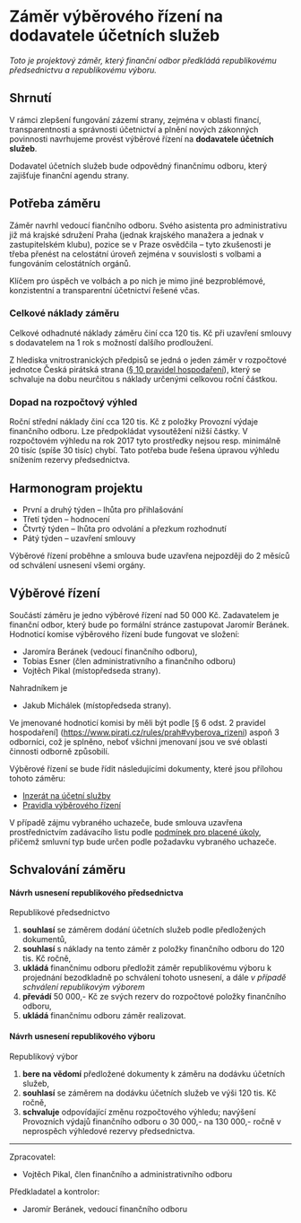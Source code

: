 Záměr výběrového řízení na dodavatele účetních služeb
========================

*Toto je projektový záměr, který finanční odbor předkládá republikovému předsednictvu a republikovému výboru.*

Shrnutí
-------

V rámci zlepšení fungování zázemí strany, zejména v oblasti financí, transparentnosti a správnosti účetnictví a plnění nových zákonných povinnosti navrhujeme provést výběrové řízení na **dodavatele účetních služeb**.

Dodavatel účetních služeb bude odpovědný finančnímu odboru, který zajišťuje finanční agendu strany.


Potřeba záměru
--------------

Záměr navrhl vedoucí fiančního odboru. Svého asistenta pro administrativu již má krajské sdružení Praha (jednak krajského manažera a jednak v zastupitelském klubu), pozice se v Praze osvědčila – tyto zkušenosti je třeba přenést na celostátní úroveň zejména v souvislosti s  volbami a fungováním celostátních orgánů. 

Klíčem pro úspěch ve volbách a po nich je mimo jiné bezproblémové, konzistentní a transparentní účetnictví řešené včas.   

### Celkové náklady záměru

Celkové odhadnuté náklady záměru činí cca 120 tis. Kč při uzavření smlouvy s dodavatelem na 1 rok s možností dalšího prodloužení. 

Z hlediska vnitrostranických předpisů se jedná o jeden záměr v rozpočtové jednotce Česká pirátská strana ([§ 10 pravidel hospodaření][prah]), který se schvaluje na dobu neurčitou s náklady určenými celkovou roční částkou. 

[prah]: https://www.pirati.cz/rules/prah


### Dopad na rozpočtový výhled

Roční střední náklady činí cca 120 tis. Kč z položky Provozní výdaje finančního odboru. Lze předpokládat vysoutěžení nižší částky. V rozpočtovém výhledu na rok 2017 tyto prostředky nejsou resp. minimálně 20 tisíc (spíše 30 tisíc) chybí. Tato potřeba bude řešena úpravou výhledu snížením rezervy předsednictva.

Harmonogram projektu
--------------------

* První a druhý týden – lhůta pro přihlašování
* Třetí týden – hodnocení
* Čtvrtý týden – lhůta pro odvolání a přezkum rozhodnutí
* Pátý týden – uzavření smlouvy

Výběrové řízení proběhne a smlouva bude uzavřena nejpozději do 2 měsíců od schválení usnesení všemi orgány.

Výběrové řízení
----------------

Součástí záměru je jedno výběrové řízení nad 50 000 Kč.
Zadavatelem je finanční odbor, který bude po formální stránce zastupovat Jaromír Beránek. Hodnoticí komise výběrového řízení bude fungovat ve složení: 

* Jaromíra Beránek (vedoucí finančního odboru),
* Tobias Esner (člen administrativního a finančního odboru)  
* Vojtěch Pikal (místopředseda strany).

Nahradníkem je
* Jakub Michálek (místopředseda strany).

Ve jmenované hodnoticí komisi by měli být podle [§ 6 odst. 2 pravidel hospodaření] (https://www.pirati.cz/rules/prah#vyberova_rizeni) aspoň 3 odborníci, což je splněno, neboť všichni jmenovaní jsou ve své oblasti činnosti odborně způsobilí.

Výběrové řízení se bude řídit následujícími dokumenty, které jsou přílohou tohoto záměru:

* [Inzerát na účetní služby](readme.md)
* [Pravidla výběrového řízení](pravidla.md)

V případě zájmu vybraného uchazeče, bude smlouva uzavřena prostřednictvím zadávacího listu podle [podmínek pro placené úkoly][podminky], přičemž smluvní typ bude určen podle požadavku vybraného uchazeče.

[podminky]: https://github.com/pirati-cz/sablony/blob/4b07ba675434ee634c527909d537122264cc712e/ukoly/podminky/podminky.md

Schvalování záměru
------------------

#### Návrh usnesení republikového předsednictva

Republikové předsednictvo

1. **souhlasí** se záměrem dodání účetních služeb podle předložených dokumentů,
2. **souhlasí** s náklady na tento záměr z položky finančního odboru do 120 tis. Kč ročně,
3. **ukládá** finančnímu odboru předložit záměr republikovému výboru k projednání bezodkladně po schválení tohoto usnesení, a dále *v případě schválení republikovým výborem*
4. **převádí** 50 000,- Kč ze svých rezerv do rozpočtové položky finančního odboru,
5. **ukládá** finančnímu odboru záměr realizovat.

#### Návrh usnesení republikového výboru

Republikový výbor

1. **bere na vědomí** předložené dokumenty k záměru na dodávku účetních služeb,
2. **souhlasí** se záměrem na dodávku účetních služeb ve výši 120 tis. Kč ročně,
3. **schvaluje** odpovídající změnu rozpočtového výhledu; navýšení Provozních výdajů finančního odboru o 30 000,- na 130 000,- ročně v neprospěch výhledové rezervy předsednictva. 


---

Zpracovatel:

* Vojtěch Pikal, člen finančního a administrativního odboru

Předkladatel a kontrolor:

* Jaromír Beránek, vedoucí finančního odboru
